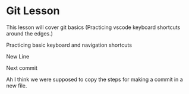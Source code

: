 # Git Lesson

This lesson will cover git basics (Practicing vscode keyboard shortcuts around the edges.)

Practicing basic keyboard and navigation shortcuts 

New Line

Next commit

Ah I think we were supposed to copy the steps for making a commit in a new file.